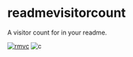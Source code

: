 # readmevisitorcount
A visitor count for in your readme.

[![rmvc](https://replit.com/badge/github/qaiik/readmevisitorcount)](https://replit.com/github/qaiik/readmevisitorcount)
![c](https://readmevisitorcount-1.ikpar3.repl.co?data=pbd)

